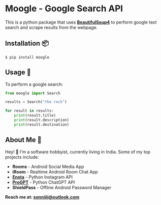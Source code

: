 # Moogle - Google Search API
This is a python package that uses [**BeautifulSoup4**](https://pypi.org/project/beautifulsoup4/) to perform google text search and scrape results from the webpage.

## Installation 📦
```shell
$ pip install moogle
```

## Usage 🚀
To perform a google search:
```python
from moogle import Search

results = Search("the rock")

for result in results:
    print(result.title)
    print(result.description)
    print(result.destination)
```

## About Me 🧔
Hey! 👋 I'm a software hobbyist, currently living in India. Some of my top projects include:

- **Rooms** - Android Social Media App
- **iRoom** - Realtime Android Room Chat App
- [**Ensta**](https://github.com/diezo/ensta) - Python Instagram API
- [**ProGPT**](https://github.com/diezo/progpt) - Python ChatGPT API
- **ShieldPass** - Offline Android Password Manager

**Reach me at: sonniiii@outlook.com**
